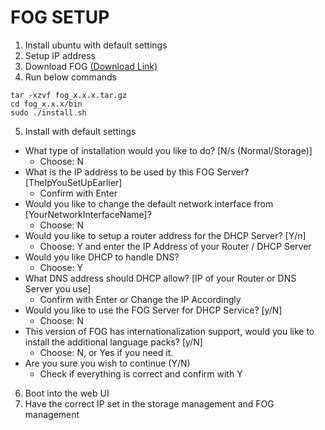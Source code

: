 # FOG SETUP
1. Install ubuntu with default settings
2. Setup IP address
3. Download FOG [(Download Link)](https://fogproject.org/download)
4. Run below commands
```
tar -xzvf fog_x.x.x.tar.gz
cd fog_x.x.x/bin
sudo ./install.sh
```
5. Install with default settings
  - What type of installation would you like to do? [N/s (Normal/Storage)]
    - Choose: N
  - What is the IP address to be used by this FOG Server? [TheIpYouSetUpEarlier]
    - Confirm with Enter
  - Would you like to change the default network interface from [YourNetworkInterfaceName]?
    - Choose: N
  - Would you like to setup a router address for the DHCP Server? [Y/n]
    - Choose: Y and enter the IP Address of your Router / DHCP Server
  - Would you like DHCP to handle DNS?
    - Choose: Y
  - What DNS address should DHCP allow? [IP of your Router or DNS Server you use]
    - Confirm with Enter or Change the IP Accordingly
  - Would you like to use the FOG Server for DHCP Service? [y/N]
    - Choose: N
  - This version of FOG has internationalization support, would you like to install the additional language packs? [y/N]
    - Choose: N, or Yes if you need it.
  - Are you sure you wish to continue (Y/N)
    - Check if everything is correct and confirm with Y


6. Boot into the web UI
7. Have the correct IP set in the storage management and FOG management
